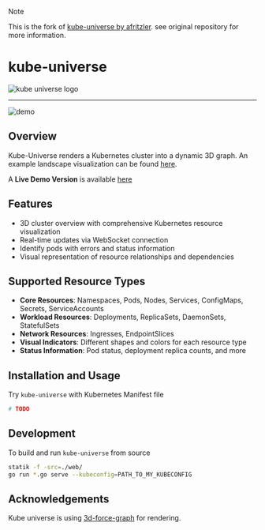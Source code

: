 > [!NOTE]  
> This is the fork of [kube-universe by afritzler](https://github.com/afritzler/kube-universe). see original repository for more information.

# kube-universe

![kube universe logo](images/logo_small.png)

---

![demo](images/demo.png)

## Overview

Kube-Universe renders a Kubernetes cluster into a dynamic 3D graph. An example landscape visualization can be found [here](images/universe.png).

A __Live Demo Version__ is available [here](https://afritzler.github.io/kube-universe/web/demo/)

## Features

* 3D cluster overview with comprehensive Kubernetes resource visualization
* Real-time updates via WebSocket connection
* Identify pods with errors and status information
* Visual representation of resource relationships and dependencies

## Supported Resource Types

* **Core Resources**: Namespaces, Pods, Nodes, Services, ConfigMaps, Secrets, ServiceAccounts
* **Workload Resources**: Deployments, ReplicaSets, DaemonSets, StatefulSets
* **Network Resources**: Ingresses, EndpointSlices
* **Visual Indicators**: Different shapes and colors for each resource type
* **Status Information**: Pod status, deployment replica counts, and more

## Installation and Usage

Try `kube-universe` with Kubernetes Manifest file

```yaml
# TODO
```

## Development

To build and run `kube-universe` from source

```bash
statik -f -src=./web/
go run *.go serve --kubeconfig=PATH_TO_MY_KUBECONFIG
```

## Acknowledgements

Kube universe is using [3d-force-graph](https://github.com/vasturiano/3d-force-graph) for rendering.
